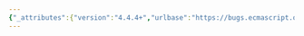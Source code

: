 ```yaml
---
{"_attributes":{"version":"4.4.4+","urlbase":"https://bugs.ecmascript.org/","maintainer":"dherman@mozilla.com"},"bug":{"bug_id":3892,"creation_ts":"2015-02-13 15:26:00 -0800","short_desc":"21.1.3.14: upright \"O\"","delta_ts":"2015-02-19 19:10:53 -0800","product":"Draft for 6th Edition","component":"editorial issue","version":"Rev 33: February 12, 2015 Draft","rep_platform":"All","op_sys":"All","bug_status":"RESOLVED","resolution":"FIXED","priority":"Normal","bug_severity":"normal","everconfirmed":true,"reporter":{"uid":"jmdyck","name":"Michael Dyck"},"assigned_to":{"uid":"allen","name":"Allen Wirfs-Brock"},"long_desc":[{"commentid":12608,"comment_count":0,"who":{"uid":"jmdyck","name":"Michael Dyck"},"bug_when":"2015-02-13 15:26:50 -0800","thetext":"In 21.1.3.14 \"String.prototype.replace (searchValue, replaceValue )\",\nstep 3.c.i says:\n    Return Call(replacer, searchValue, «O, replaceValue»).\n\nItalicize \"O\"."},{"commentid":12615,"comment_count":1,"who":{"uid":"allen","name":"Allen Wirfs-Brock"},"bug_when":"2015-02-13 17:45:55 -0800","thetext":"fixed in rev34 editor's draft"},{"commentid":13029,"comment_count":2,"who":{"uid":"allen","name":"Allen Wirfs-Brock"},"bug_when":"2015-02-19 19:10:53 -0800","thetext":"fixed in rev34"}]}}
---
```

